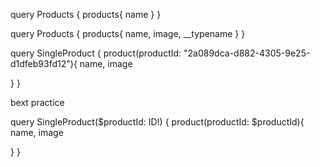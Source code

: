query Products {
products{
name
}
}

query Products {
products{
name,
image,
\_\_typename
}
}

query SingleProduct {
product(productId: "2a089dca-d882-4305-9e25-d1dfeb93fd12"){
name,
image

}
}

bext practice

query SingleProduct($productId: ID!) {
product(productId: $productId){
name,
image

}
}
